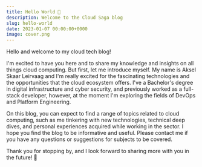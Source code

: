 ```yaml
---
title: Hello World 👋
description: Welcome to the Cloud Saga blog
slug: hello-world
date: 2023-01-07 00:00:00+0000
image: cover.png
---
```


Hello and welcome to my cloud tech blog! 

I'm excited to have you here and to share my knowledge and insights on all things cloud computing. But first, let me introduce myself. My name is Aksel Skaar Leirvaag and I'm really excited for the fascinating technologies and the opportunities that the cloud ecosystem offers. I've a Bachelor's degree in digital infrastructure and cyber security, and previously worked as a full-stack developer, however, at the moment I'm exploring the fields of DevOps and Platform Engineering.

On this blog, you can expect to find a range of topics related to cloud computing, such as me tinkering with new technologies, technical deep dives, and personal experiences acquired while working in the sector. I hope you find the blog to be informative and useful. Please contact me if you have any questions or suggestions for subjects to be covered. 

Thank you for stopping by, and I look forward to sharing more with you in the future! 🚀